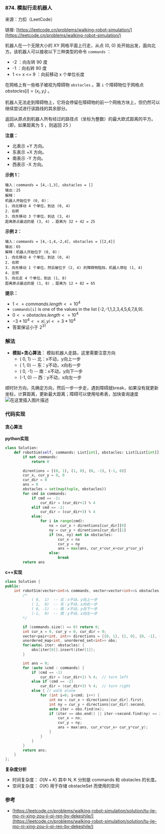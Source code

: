  ### 874. 模拟行走机器人
来源：力扣（LeetCode）

链接: [https://leetcode.cn/problems/walking-robot-simulation/](https://leetcode.cn/problems/walking-robot-simulation/)

机器人在一个无限大小的 XY 网格平面上行走，从点 (0, 0) 处开始出发，面向北方。该机器人可以接收以下三种类型的命令 `commands` ：

* -2 ：向左转 90 度
* -1 ：向右转 90 度
* 1 <= x <= 9 ：向前移动 x 个单位长度

在网格上有一些格子被视为障碍物 `obstacles` 。第 `i` 个障碍物位于网格点  $obstacles[i] = (x_i, y_i)$ 。

机器人无法走到障碍物上，它将会停留在障碍物的前一个网格方块上，但仍然可以继续尝试进行该路线的其余部分。

返回从原点到机器人所有经过的路径点（坐标为整数）的最大欧式距离的平方。（即，如果距离为 5 ，则返回 25 ）


**注意：**
* 北表示 +Y 方向。
* 东表示 +X 方向。
* 南表示 -Y 方向。
* 西表示 -X 方向。


**示例 1：**
```
输入：commands = [4,-1,3], obstacles = []
输出：25
解释：
机器人开始位于 (0, 0)：
1. 向北移动 4 个单位，到达 (0, 4)
2. 右转
3. 向东移动 3 个单位，到达 (3, 4)
距离原点最远的是 (3, 4) ，距离为 32 + 42 = 25
```

**示例 2：**
```
输入：commands = [4,-1,4,-2,4], obstacles = [[2,4]]
输出：65
解释：机器人开始位于 (0, 0)：
1. 向北移动 4 个单位，到达 (0, 4)
2. 右转
3. 向东移动 1 个单位，然后被位于 (2, 4) 的障碍物阻挡，机器人停在 (1, 4)
4. 左转
5. 向北走 4 个单位，到达 (1, 8)
距离原点最远的是 (1, 8) ，距离为 12 + 82 = 65 
```

**提示：**

* $1 <= commands.length <= 10^4$
* `commands[i]` is one of the values in the list [-2,-1,1,2,3,4,5,6,7,8,9].
* $0 <= obstacles.length <= 10^4$
* $-3 * 10^4 <= xi, yi <= 3 * 10^4$
* 答案保证小于 $2^{31}$



### 解法
* **模拟+贪心算法**： 模拟机器人走路，这里需要注意方向
	* ( 0,  1)  -- 北：x不动，y向上一步
	* ( 1,  0)  -- 东：y不动，x向右一步
	* ( 0, -1)  -- 南：x不动，y向下一步
	* (-1,  0)  -- 西：y不动，x向左一步

顺时针方向，先确定方向，然后一步一步走，遇到障碍就break，如果没有就更新坐标，计算距离，更新最大距离；障碍可以使用哈希表，加快查询速度
![在这里插入图片描述](https://img-blog.csdnimg.cn/cbdbe365069e4478a3ffbf95543901c7.png)


### 代码实现
#### 贪心算法
**python实现**
```python
class Solution:
    def robotSim(self, commands: List[int], obstacles: List[List[int]]) -> int:
        if not commands:
            return 0
        
        direntions = [(0, 1), (1, 0), (0, -1), (-1, 0)]
        cur_x, cur_y = 0, 0
        cur_dir = 0
        ans = 0
        obstacles = set(map(tuple, obstacles))
        for cmd in commands:
            if cmd == -1:
                cur_dir = (cur_dir+1) % 4
            elif cmd == -2:
                cur_dir = (cur_dir+3) % 4
            else:
                for i in range(cmd):
                    nx = cur_x + direntions[cur_dir][0]
                    ny = cur_y + direntions[cur_dir][1]
                    if (nx, ny) not in obstacles:
                        cur_x = nx
                        cur_y = ny
                        ans = max(ans, cur_x*cur_x+cur_y*cur_y)
                    else:
                        break
        return ans
```


**c++实现**
```cpp
class Solution {
public:
    int robotSim(vector<int>& commands, vector<vector<int>>& obstacles) {
        /*
            ( 0,  1)  -- 北：x不动，y向上一步
            ( 1,  0)  -- 东：y不动，x向右一步
            ( 0, -1)  -- 南：x不动，y向下一步
            (-1,  0)  -- 西：y不动，x向左一步
        */

        if (commands.size() == 0) return 0;
        int cur_x = 0, cur_y = 0, cur_dir = 0;
        vector<pair<int, int>> directions = {{0, 1}, {1, 0}, {0, -1}, {-1, 0}};
        unordered_map<int, unordered_set<int>> obs;
        for(auto& iter: obstacles) {
            obs[iter[0]].insert(iter[1]);
        }

        int ans = 0;
        for (auto &cmd : commands) {
            if (cmd == -1)
                cur_dir = (cur_dir+1) % 4;  // turn left
            else if (cmd == -2)
                cur_dir = (cur_dir+3) % 4;  // turn right
            else { // walk alone
                for (int i=0; i<cmd; i++) {
                    int nx = cur_x + directions[cur_dir].first;
                    int ny = cur_y + directions[cur_dir].second;
                    auto iter = obs.find(nx);
                    if (iter == obs.end() || iter->second.find(ny) == iter->second.end()) {
                        cur_x = nx;
                        cur_y = ny;
                        ans = max(ans, cur_x*cur_x+ cur_y*cur_y);
                    }
                }
            }
        }
        return ans;
    }
};
```


**复杂度分析**
* 时间复杂度： $O(N+K)$ 其中 N, K 分别是 commands 和 obstacles 的长度。
* 空间复杂度： $O(K)$   用于存储 obstacleSet 而使用的空间


### 参考
* [https://leetcode.cn/problems/walking-robot-simulation/solution/tu-jie-mo-ni-xing-zou-ji-qi-ren-by-dekeshile/](https://leetcode.cn/problems/walking-robot-simulation/solution/tu-jie-mo-ni-xing-zou-ji-qi-ren-by-dekeshile/)